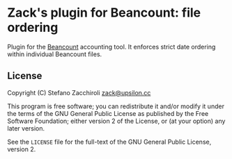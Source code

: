 Zack's plugin for Beancount: file ordering
============================

Plugin for the [Beancount](http://furius.ca/beancount/) accounting
tool. It enforces strict date ordering within individual Beancount
  files.


License
-------

Copyright (C) Stefano Zacchiroli <zack@upsilon.cc>

This program is free software; you can redistribute it and/or modify it under
the terms of the GNU General Public License as published by the Free Software
Foundation; either version 2 of the License, or (at your option) any later
version.

See the `LICENSE` file for the full-text of the GNU General Public
License, version 2.